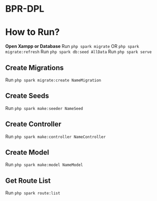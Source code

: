 # BPR-DPL

# How to Run?
**Open Xampp or Database**
Run `php spark migrate` OR `php spark migrate:refresh`
Run `php spark db:seed AllData`
Run `php spark serve`

## Create Migrations
Run `php spark migrate:create NameMigration`

## Create Seeds
Run `php spark make:seeder NameSeed`

## Create Controller
Run `php spark make:controller NameController`

## Create Model
Run `php spark make:model NameModel`

## Get Route List
Run `php spark route:list`